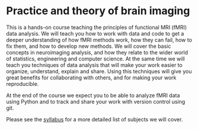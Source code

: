 # Practice and theory of brain imaging

This is a hands-on course teaching the principles of functional MRI (fMRI)
data analysis. We will teach you how to work with data and code to get a
deeper understanding of how fMRI methods work, how they can fail, how to fix
them, and how to develop new methods. We will cover the basic concepts in
neuroimaging analysis, and how they relate to the wider world of statistics,
engineering and computer science. At the same time we will teach you
techniques of data analysis that will make your work easier to organize,
understand, explain and share. Using this techniques will give you great benefits for collaborating with others, and for making your work reproducible.

At the end of the course we expect you to be able to analyze fMRI data using
Python and to track and share your work with version control using git.

Please see the [syllabus](./syllabus.md) for a more detailed list of
subjects we will cover.
